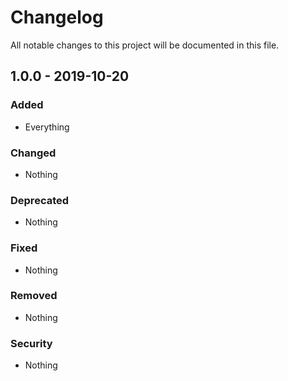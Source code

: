 # Changelog

All notable changes to this project will be documented in this file.

## 1.0.0 - 2019-10-20

### Added
- Everything

### Changed
- Nothing

### Deprecated
- Nothing

### Fixed
- Nothing

### Removed
- Nothing

### Security
- Nothing
